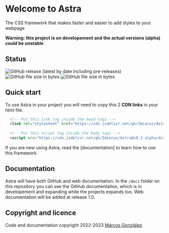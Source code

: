 # Welcome to Astra
The CSS framework that makes faster and easier to add styles to yout webpage

**Warning: this project is on developement and the actual versions (alpha) could be unstable**

## Status

<img alt="GitHub release (latest by date including pre-releases)" src="https://img.shields.io/github/v/release/ImLecus/Astra?color=blue&include_prereleases&label=VERSION&style=for-the-badge"> <img alt="GitHub file size in bytes" src="https://img.shields.io/github/size/ImLecus/Astra/dist/astra.css?color=purple&label=CSS%20size&style=for-the-badge"> <img alt="GitHub file size in bytes" src="https://img.shields.io/github/size/ImLecus/Astra/dist/astra.js?color=red&label=JS%20size&style=for-the-badge">

## Quick start

To use Astra in your project you will need to copy this 2 **CDN links** in your html file.
```html
  <!-- Put this link tag inside the head tags -->
  <link rel="stylesheet" href="https://cdn.jsdelivr.net/gh/ImLecus/Astra@v0.2-alpha/dist/astra.min.css" integrity="sha384-E53eDFu3plt6IUtrJpLRwRrn8/pWehRC1MaHwamqqy2emTN3JhZERYg3Ed0xHTDY" crossorigin="anonymous">
  
  <!-- Put this script tag inside the body tags -->
  <script src="https://cdn.jsdelivr.net/gh/ImLecus/Astra@v0.2-alpha/dist/astra.min.js" integrity="sha384-NFw+OaI+L8PuYik5+dCYWiQqf49X5rZsLx4/4YpXQGQD9DOm/+7XccKQKHJHxiDD" crossorigin="anonymous"></script>
```
If you are new using Astra, read the [documentation] to learn how to use this framework.

## Documentation

Astra will have both GitHub and web documentation. In the `/docs` folder on this repository you can see the GitHub documentation, which is in developement and expanding while the projects expands too. Web documentation will be added at release 1.0.

## Copyright and licence
Code and documentation copyright 2022-2023 [Marcos Gonzlález](https://twitter.com/ImLecus).
